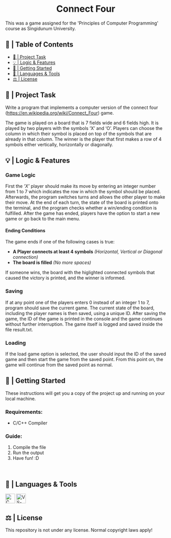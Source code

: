<h1 align="center">Connect Four</h1>

<p>This was a game assigned for the 'Principles of Computer Programming' course as Singidunum University.</p>

## 📝 | Table of Contents
- [🧐 | Project Task <a name="project_task"></a>](#--project-task-)
- [💡 | Logic & Features  <a name="project_logic"></a>](#--logic--features--)
- [🏁 | Getting Started <a name="getting_started"></a>](#--getting-started-)
- [🧰 | Languages & Tools <a name="languages_&_tools"></a>](#️--languages--tools-)
- [⚖ | License <a name="license"></a>](#--license-)


## 🧐 | Project Task <a name="project_task"></a>

Write a program that implements a computer version of the connect four (https://en.wikipedia.org/wiki/Connect_Four) game.

The game is played on a board that is 7 fields wide and 6 fields high. It is played by two players with the symbols ‘X’ and ‘O’. Players can choose the column in which their symbol is placed on top of the symbols that are already in that column. The winner is the player that first makes a row of 4 symbols either vertically, horizontally or diagonally.<br>



## 💡 | Logic & Features  <a name="project_logic"></a>

**<h3>Game Logic</h3>**
First the *’X’* player should make its move by entering an integer number from 1 to 7 which indicates the row in which the symbol should be placed. Afterwards, the program switches turns and allows the other player to make their move. At the end of each turn, the state of the board is printed onto the terminal, and the program checks whether a win/ending condition is fulfilled. After the game has ended, players have the option to start a new game or go back to the main menu.<br>

  **<h4>Ending Conditions</h4>**
The game ends if one of the following cases is true:<ul>
    <li><strong>A Player connects at least 4 symbols</strong> <i>(Horizontal, Vertical or Diagonal connection)</i></li>
    <li><strong>The board is filled</strong> <i>(No more spaces)</i></li>
</ul>If someone wins, the board with the higlighted connected symbols that caused the victory is printed, and the winner is informed.<br>

**<h3>Saving</h3>**
If at any point one of the players enters 0 instead of an integer 1 to 7, program should save the current game. The current state of the board, including the player names is then saved, using a unique ID. After saving the game, the ID of the game is printed in the console and the game continues without further interruption. The game itself is logged and saved inside the file result.txt.<br>

**<h3>Loading</h3>**
If the load game option is selected, the user should input the ID of the saved game and then start the game from the saved point. From this point on, the game will continue from the saved point as normal.<br>


## 🏁 | Getting Started <a name="getting_started"></a>
These instructions will get you a copy of the project up and running on your local machine.

**<h3>Requirements:</h3>**
<ul>
<li>C/C++ Compiler</li>
</ul>

**<h3>Guide:</h3>**
<ol>
<li>Compile the file</li>
<li>Run the output</li>
<li>Have fun! :D</li>
</ol><br>

## 🧰 | Languages & Tools <a name="languages_&_tools"></a>
<p><img src="https://img.icons8.com/color/452/c-programming.png" width=30 alt="C">
<a href="https://code.visualstudio.com/"><img src="https://upload.wikimedia.org/wikipedia/commons/thumb/9/9a/Visual_Studio_Code_1.35_icon.svg/768px-Visual_Studio_Code_1.35_icon.svg.png?20210804221519" width=30 alt="VS-Code"></a></p>

## ⚖ | License <a name="license"></a>
This repository is not under any license. Normal copyright laws apply!
